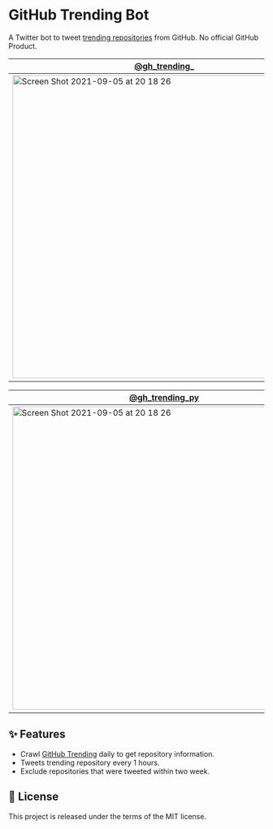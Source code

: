 # GitHub Trending Bot

A Twitter bot to tweet [trending repositories](https://github.com/trending) from GitHub. No official GitHub Product.

|[@gh_trending_](https://twitter.com/gh_trending_)|[@gh_trending_js](https://twitter.com/gh_trending_js)|
|---|---|
|<a href="https://twitter.com/gh_trending_"><img width="597" alt="Screen Shot 2021-09-05 at 20 18 26" src="https://user-images.githubusercontent.com/11070996/132124873-b698f5ee-5f7f-4d71-93bb-fd52763c7603.png"></a>|<a href="https://twitter.com/gh_trending_js"><img width="600" alt="Screen Shot 2021-09-05 at 20 14 51" src="https://user-images.githubusercontent.com/11070996/132124876-5f8ba485-231c-4008-8fe3-e628e4b547b9.png"></a>|

|[@gh_trending_py](https://twitter.com/gh_trending_py)|[@gh_trending_rb](https://twitter.com/gh_trending_rb)|
|---|---|
|<a href="https://twitter.com/gh_trending_py"><img width="597" alt="Screen Shot 2021-09-05 at 20 18 26" src="https://i.gyazo.com/4f76a7358a0822d3219a51b8c14962ad.png"></a>|<a href="https://twitter.com/gh_trending_rb"><img width="600" alt="Screen Shot 2021-09-05 at 20 14 51" src="https://i.gyazo.com/fde26c886bf0c9ef55b7aa13409149e2.png"></a>|
## ✨ Features

- Crawl [GitHub Trending](https://github.com/trending) daily to get repository information.
- Tweets trending repository every 1 hours.
- Exclude repositories that were tweeted within two week.

## 📃 License

This project is released under the terms of the MIT license.
